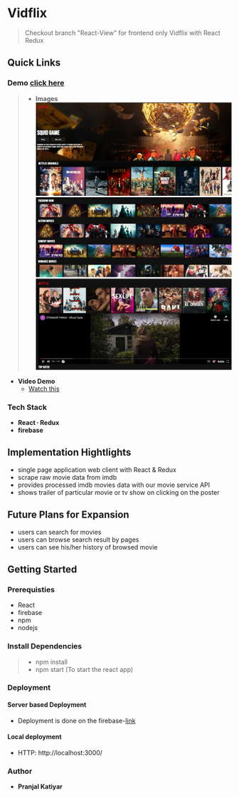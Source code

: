 # **Vidflix**
>Checkout branch "React-View" for frontend only Vidflix with React Redux

## **Quick Links**

### **Demo** [click here](https://vidflix-8bd35.web.app/)
>- **Images**
  ![Image 1](/demoImages/demoImg1.jpg)
  ![Image 2](/demoImages/demoImg2.jpg)
  ![Image 3](/demoImages/demoImg3.jpg)

- **Video Demo**
  - [Watch this](https://drive.google.com/file/d/1eTY5ak7mV1d3Yq50JOxgK2Xm3zqK_jVj/view?usp=sharing)

### **Tech Stack**
- **React ∙ Redux**
- **firebase**


## **Implementation Hightlights**
- single page application web client with React & Redux
- scrape raw movie data from imdb
- provides processed imdb movies data with our movie service API
- shows trailer of particular movie or tv show on clicking on the poster

## **Future Plans for Expansion**
- users can search for movies
- users can browse search result by pages
- users can see his/her history of browsed movie
 
## **Getting Started**

### **Prerequisties**
- React
- firebase
- npm
- nodejs

### **Install Dependencies**
>
>- npm install
>- npm start (To start the react app)


### **Deployment**
  #### **Server based Deployment**
   - Deployment is done on the firebase-[link](https://vidflix-8bd35.web.app/)

#### **Local deployment**
- HTTP: http://localhost:3000/


### **Author**
 - **Pranjal Katiyar**
